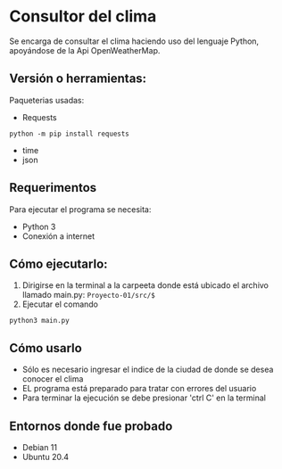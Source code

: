 # Consultor del clima
Se encarga de consultar el clima haciendo uso del lenguaje Python, apoyándose de la Api OpenWeatherMap.

## Versión o herramientas:

Paqueterias usadas:
- Requests
```
python -m pip install requests
```
- time
- json

## Requerimentos
Para ejecutar el programa se necesita:
- Python 3
- Conexión a internet

## Cómo ejecutarlo:
1. Dirigirse en la terminal a la carpeeta donde está ubicado el archivo llamado main.py: `Proyecto-01/src/$`
2. Ejecutar el comando 

```
python3 main.py
```


## Cómo usarlo
- Sólo es necesario ingresar el indice de la ciudad de donde se desea conocer el clima
 - EL programa está preparado para tratar con errores del usuario
- Para terminar la ejecución se debe presionar 'ctrl C' en la terminal

## Entornos donde fue probado
- Debian 11
- Ubuntu 20.4

